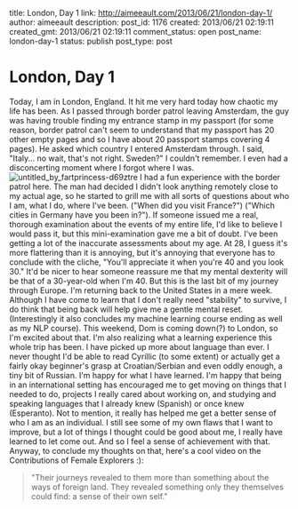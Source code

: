 title: London, Day 1
link: http://aimeeault.com/2013/06/21/london-day-1/
author: aimeeault
description: 
post_id: 1176
created: 2013/06/21 02:19:11
created_gmt: 2013/06/21 02:19:11
comment_status: open
post_name: london-day-1
status: publish
post_type: post

# London, Day 1

Today, I am in London, England. It hit me very hard today how chaotic my life has been. As I passed through border patrol leaving Amsterdam, the guy was having trouble finding my entrance stamp in my passport (for some reason, border patrol can't seem to understand that my passport has 20 other empty pages and so I have about 20 passport stamps covering 4 pages). He asked which country I entered Amsterdam through. I said, "Italy... no wait, that's not right. Sweden?" I couldn't remember. I even had a disconcerting moment where I forgot where I was.  ![untitled_by_fartprincess-d69ztre](https://s3.amazonaws.com/aimeeault.com/untitled_by_fartprincess-d69ztre.jpg) I had a fun experience with the border patrol here. The man had decided I didn't look anything remotely close to my actual age, so he started to grill me with all sorts of questions about who I am, what I do, where I've been. ("When did you visit France?") ("Which cities in Germany have you been in?"). If someone issued me a real, thorough examination about the events of my entire life, I'd like to believe I would pass it, but this mini-examination gave me a bit of doubt. I've been getting a lot of the inaccurate assessments about my age. At 28, I guess it's more flattering than it is annoying, but it's annoying that everyone has to conclude with the cliche, "You'll appreciate it when you're 40 and you look 30." It'd be nicer to hear someone reassure me that my mental dexterity will be that of a 30-year-old when I'm 40. But this is the last bit of my journey through Europe. I'm returning back to the United States in a mere week. Although I have come to learn that I don't really need "stability" to survive, I do think that being back will help give me a gentle mental reset. (Interestingly it also concludes my machine learning course ending as well as my NLP course). This weekend, Dom is coming down(?) to London, so I'm excited about that. I'm also realizing what a learning experience this whole trip has been. I have picked up more about language than ever. I never thought I'd be able to read Cyrillic (to some extent) or actually get a fairly okay beginner's grasp at Croatian/Serbian and even oddly enough, a tiny bit of Russian. I'm happy for what I have learned. I'm happy that being in an international setting has encouraged me to get moving on things that I needed to do, projects I really cared about working on, and studying and speaking languages that I already knew (Spanish) or once knew (Esperanto). Not to mention, it really has helped me get a better sense of who I am as an individual. I still see some of my own flaws that I want to improve, but a lot of things I thought could be good about me, I really have learned to let come out. And so I feel a sense of achievement with that. Anyway, to conclude my thoughts on that, here's a cool video on the Contributions of Female Explorers :): 

> "Their journeys revealed to them more than something about the ways of foreign land. They revealed something only they themselves could find: a sense of their own self."